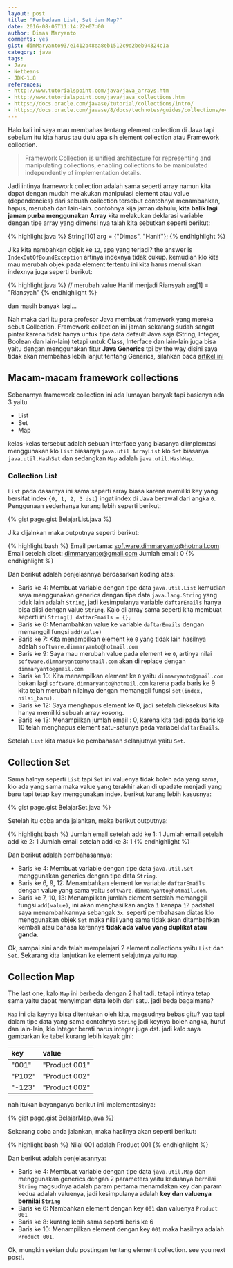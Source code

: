```yaml
---
layout: post
title: "Perbedaan List, Set dan Map?"
date: 2016-08-05T11:14:22+07:00
author: Dimas Maryanto
comments: yes
gist: dimMaryanto93/e1412b48ea8eb1512c9d2beb94324c1a
category: java
tags:
- Java
- Netbeans
- JDK-1.8
references:
- http://www.tutorialspoint.com/java/java_arrays.htm
- http://www.tutorialspoint.com/java/java_collections.htm
- https://docs.oracle.com/javase/tutorial/collections/intro/
- https://docs.oracle.com/javase/8/docs/technotes/guides/collections/overview.html
---
```


Halo kali ini saya mau membahas tentang element collection di Java tapi sebelum itu kita harus tau dulu apa sih element collection atau Framework collection.

> Framework Collection is unified architecture for representing and manipulating collections,
enabling collections to be manipulated independently of implementation details.

Jadi intinya framework collection adalah sama seperti array namun kita dapat dengan mudah melakukan manipulasi element atau value (dependencies) dari sebuah collection tersebut contohnya menambahkan, hapus, merubah dan lain-lain. contohnya kija jaman dahulu, **kita balik lagi jaman purba menggunakan Array** kita melakukan deklarasi variable dengan tipe array yang dimensi nya talah kita sebutkan seperti berikut:

{% highlight java %}
String[10] arg = {"Dimas", "Hanif"};
{% endhighlight %}

Jika kita nambahkan objek ke ```12```, apa yang terjadi? the answer is ```IndexOutOfBoundException``` artinya indexnya tidak cukup. kemudian klo kita mau merubah objek pada element tertentu ini kita harus menuliskan indexnya juga seperti berikut:

{% highlight java %}
// merubah value Hanif menjadi Riansyah
arg[1] = "Riansyah"
{% endhighlight %}

dan masih banyak lagi...

<!--more-->

Nah maka dari itu para profesor Java membuat framework yang mereka sebut Collection. Framework collection ini jaman sekarang sudah sangat pintar karena tidak hanya untuk tipe data default Java saja (String, Integer, Boolean dan lain-lain) tetapi untuk Class, Interface dan lain-lain juga bisa yaitu dengan menggunakan fitur **Java Generics** tpi by the way disini saya tidak akan membahas lebih lanjut tentang Generics, silahkan baca [artikel ini](http://www.tutorialspoint.com/java/java_generics.htm)

## Macam-macam framework collections

Sebenarnya framework collection ini ada lumayan banyak tapi basicnya ada 3 yaitu

* List
* Set
* Map

kelas-kelas tersebut adalah sebuah interface yang biasanya diimplemtasi menggunakan klo ```List``` biasanya ```java.util.ArrayList``` klo ```Set``` biasanya ```java.util.HashSet``` dan sedangkan ```Map``` adalah ```java.util.HashMap```.

### Collection List

```List``` pada dasarnya ini sama seperti array biasa karena memiliki key yang bersifat index ```{0, 1, 2, 3 dst}``` ingat index di Java berawal dari angka ```0```. Penggunaan sederhanya kurang lebih seperti berikut:

{% gist page.gist BelajarList.java %}

Jika dijalnkan maka outputnya seperti berikut:

{% highlight bash %}
Email pertama: software.dimmaryanto@hotmail.com
Email setelah diset: dimmaryanto@gmail.com
Jumlah email: 0
{% endhighlight %}

Dan berikut adalah penjelasnnya berdasarkan koding atas:

* Baris ke 4: Membuat variable dengan tipe data ```java.util.List``` kemudian saya menggunakan generics dengan tipe data ```java.lang.String``` yang tidak lain adalah ```String```, jadi kesimpulanya variable ```daftarEmails``` hanya bisa diisi dengan value ```String```. Kalo di array sama seperti kita membuat seperti ini ```String[] daftarEmails = {};```
* Baris ke 6: Menambahkan value ke variable ```daftarEmails``` dengan memanggil fungsi ```add(value)```
* Baris ke 7: Kita menampilkan element ke ```0``` yang tidak lain hasilnya adalah ```software.dimmaryanto@hotmail.com```
* Baris ke 9: Saya mau merubah value pada element ke ```0```, artinya nilai ```software.dimmaryanto@hotmail.com``` akan di replace dengan ```dimmaryanto@gmail.com```
* Baris ke 10: Kita menampilkan element ke ```0``` yaitu ```dimmaryanto@gmail.com``` bukan lagi ```software.dimmaryanto@hotmail.com``` karena pada baris ke 9 kita telah merubah nilainya dengan memanggil fungsi ```set(index, nilai_baru)```.
* Baris ke 12: Saya menghapus element ke 0, jadi setelah dieksekusi kita hanya memiliki sebuah array kosong.
* Baris ke 13: Menampilkan jumlah email : 0, karena kita tadi pada baris ke 10 telah menghapus element satu-satunya pada variabel ```daftarEmails```.

Setelah ```List``` kita masuk ke pembahasan selanjutnya yaitu ```Set```.

## Collection Set

Sama halnya seperti ```List``` tapi ```Set``` ini valuenya tidak boleh ada yang sama, klo ada yang sama maka value yang terakhir akan di upadate menjadi yang baru tapi tetap key menggunakan index. berikut kurang lebih kasusnya:

{% gist page.gist BelajarSet.java %}

Setelah itu coba anda jalankan, maka berikut outputnya:

{% highlight bash %}
Jumlah email setelah add ke 1: 1
Jumlah email setelah add ke 2: 1
Jumlah email setelah add ke 3: 1
{% endhighlight %}

Dan berikut adalah pembahasannya:

* Baris ke 4: Membuat variable dengan tipe data ```java.util.Set``` menggunakan generics dengan tipe data ```String```.
* Baris ke 6, 9, 12: Menambahkan element ke variable ```daftarEmails``` dengan value yang sama yaitu ```software.dimmaryanto@hotmail.com```.
* Baris ke 7, 10, 13: Menampilkan jumlah element setelah memanggil fungsi ```add(value)```, ini akan menghasilkan angka ```1``` kenapa ```1```? padahal saya menambahkannya sebangak ```3x```. seperti pembahasan diatas klo menggunakan objek ```Set``` maka nilai yang sama tidak akan ditambahkan kembali atau bahasa kerennya **tidak ada value yang duplikat atau ganda**.

Ok, sampai sini anda telah mempelajari 2 element collections yaitu ```List``` dan ```Set```. Sekarang kita lanjutkan ke element selajutnya yaitu ```Map```.

## Collection Map

The last one, kalo ```Map``` ini berbeda dengan 2 hal tadi. tetapi intinya tetap sama yaitu dapat menyimpan data lebih dari satu. jadi beda bagaimana?

```Map``` ini dia keynya bisa ditentukan oleh kita, magsudnya bebas gitu? yap tapi dalam tipe data yang sama contohnya ```String``` jadi keynya boleh angka, huruf dan lain-lain, klo Integer berati harus integer juga dst. jadi kalo saya gambarkan ke tabel kurang lebih kayak gini:

| key             | value           |
| :-------------  | :-------------  |
| "001"           | "Product 001"   |
| "P102"          | "Product 002"   |
| "-123"          | "Product 002"   |

nah itukan bayanganya berikut ini implementasinya:

{% gist page.gist BelajarMap.java %}

Sekarang coba anda jalankan, maka hasilnya akan seperti berikut:

{% highlight bash %}
Nilai 001 adalah Product 001
{% endhighlight %}

Dan berikut adalah penjelasannya:

* Baris ke 4: Membuat variable dengan tipe data ```java.util.Map``` dan menggunakan generics dengan 2 parameters yaitu keduanya bernilai ```String``` magsudnya adalah param pertama menamdakan key dan param kedua adalah valuenya, jadi kesimpulanya adalah **key dan valuenya bernilai ```String```**
* Baris ke 6: Nambahkan element dengan key ```001``` dan valuenya ```Product 001```
* Baris ke 8: kurang lebih sama seperti beris ke 6
* Baris ke 10: Menampilkan element dengan key ```001``` maka hasilnya adalah ```Product 001```.

Ok, mungkin sekian dulu postingan tentang element collection. see you next post!.
